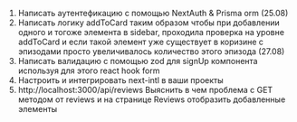1. Написать аутентефикацию c помощью NextAuth & Prisma orm (25.08)
2. Написать логику addToCard таким образом чтобы при добавлении одного и тогоже элемента в sidebar, проходила проверка на уровне addToCard и если такой элемент уже существует в коризине с эпизодами просто увеличивалось количество этого эпизода (27.08)
3. Написать валидацию с помощью zod для signUp компонента используя для этого react hook form 
4. Настроить и интегрировать next-intl в ваши проекты
5. http://localhost:3000/api/reviews
    Выяснить в чем проблема с GET методом от reviews
    и на странице Reviews отобразить добавленные элементы

